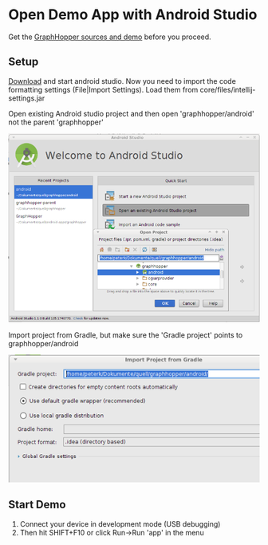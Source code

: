 # Open Demo App with Android Studio

Get the [GraphHopper sources and demo](./index.md) before you proceed.

## Setup

[Download](http://developer.android.com/sdk/index.html) and start android studio. 
Now you need to import the code formatting settings (File|Import Settings). Load them from core/files/intellij-settings.jar

Open existing Android studio project and then open 'graphhopper/android' not the parent 'graphhopper'

![Open Existing](./images/android-studio-open-existing.png)

Import project from Gradle, but make sure the 'Gradle project' points to graphhopper/android

![Import project from Gradle](./images/android-studio-import-project-from-gradle.png)

## Start Demo

 1. Connect your device in development mode (USB debugging)
 2. Then hit SHIFT+F10 or click Run->Run 'app' in the menu
